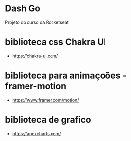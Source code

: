 # Dash Go
Projeto do curso da Rocketseat 

# biblioteca css Chakra UI
- https://chakra-ui.com/

# biblioteca para animaçoões  - framer-motion
- https://www.framer.com/motion/

# biblioteca de grafico
- https://apexcharts.com/